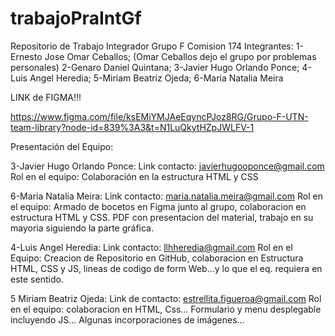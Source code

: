 # trabajoPraIntGf

Repositorio de Trabajo Integrador Grupo F Comision 174
Integrantes:
1-Ernesto Jose Omar Ceballos; (Omar Ceballos dejo el grupo por problemas personales)
2-Genaro Daniel Quintana; 
3-Javier Hugo Orlando Ponce; 
4- Luis Angel Heredia; 
5-Miriam Beatriz Ojeda; 
6-Maria Natalia Meira  


LINK de FIGMA!!!

https://www.figma.com/file/ksEMiYMJAeEqyncPJoz8RG/Grupo-F-UTN-team-library?node-id=839%3A3&t=N1LuQkytHZpJWLFV-1

Presentación del Equipo:

3-Javier Hugo Orlando Ponce:
Link contacto: javierhugooponce@gmail.com
Rol en el equipo: Colaboración en la estructura HTML y CSS

6-Maria Natalia Meira: 
Link contacto: maria.natalia.meira@gmail.com
Rol en el equipo: Armado de bocetos en Figma junto al grupo, colaboracion en estructura HTML y CSS. PDF con presentacion del material, trabajo en su mayoria siguiendo la parte gráfica.

4-Luis Angel Heredia:
Link contacto: llhheredia@gmail.com
Rol en el Equipo: Creacion de Repositorio en GitHub, colaboracion en Estructura HTML, CSS y JS, lineas de codigo de form Web...y lo que el eq. requiera en este sentido.

5 Miriam Beatriz Ojeda:
Link de contacto: estrellita.figueroa@gmail.com
Rol en el equipo: colaboracion en HTML, Css... Formulario y menu desplegable incluyendo JS... Algunas incorporaciones de imágenes...
